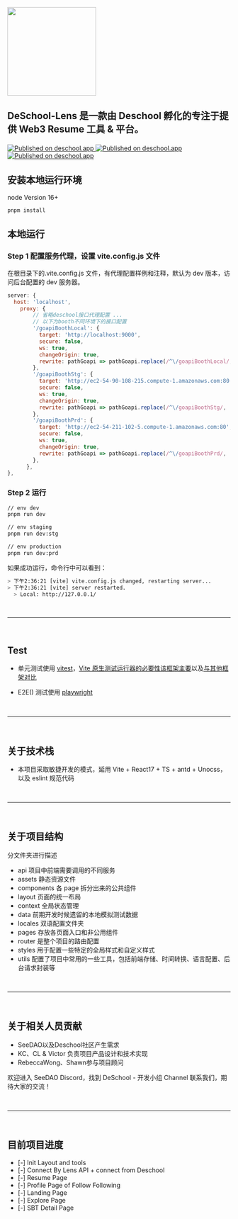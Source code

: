 <p align="left">
  <a href="https://deschool.app/">
    <img width="200" src="https://i.postimg.cc/wTTm4CdR/logo-main.png">
  </a>
</p>

<h2 align="left">

DeSchool-Lens 是一款由 Deschool 孵化的专注于提供 Web3 Resume 工具 & 平台。

</h2>

<p align="left">
  <!-- <a href="https://github.com/seedao/deschool-lite">
    <img src="https://img.shields.io/github/contributors/seedao/deschool-lite" alt="contributors">
  </a>
  <a href="https://github.com/seedao/deschool-lite">
    <img src="https://img.shields.io/github/issues-closed/seedao/deschool-lite" alt="issues">
  </a> -->
  <a href="https://dev.deschool.app">
    <img src="https://img.shields.io/badge/dev.deschool.app-dev-blue.svg" alt="Published on deschool.app">
  </a>
  <a href="https://stg.deschool.app">
    <img src="https://img.shields.io/badge/stg.deschool.app-stg-blue.svg" alt="Published on deschool.app">
  </a>
  <a href="https://deschool.app">
    <img src="https://img.shields.io/badge/deschool.app-published-blue.svg" alt="Published on deschool.app">
  </a> 
</p>

## 安装本地运行环境

node Version 16+

```bash
pnpm install
```

## 本地运行

### Step 1 配置服务代理，设置 vite.config.js 文件

在根目录下的.vite.config.js 文件，有代理配置样例和注释，默认为 dev 版本，访问后台配置的 dev 服务器。

```js
server: {
  host: 'localhost',
    proxy: {
        // 省略deschool接口代理配置 ...
        // 以下为booth不同环境下的接口配置
        '/goapiBoothLocal': {
          target: 'http://localhost:9000',
          secure: false,
          ws: true,
          changeOrigin: true,
          rewrite: pathGoapi => pathGoapi.replace(/^\/goapiBoothLocal/, '/api'),
        },
        '/goapiBoothStg': {
          target: 'http://ec2-54-90-108-215.compute-1.amazonaws.com:80',
          secure: false,
          ws: true,
          changeOrigin: true,
          rewrite: pathGoapi => pathGoapi.replace(/^\/goapiBoothStg/, '/api'),
        },
        '/goapiBoothPrd': {
          target: 'http://ec2-54-211-102-5.compute-1.amazonaws.com:80',
          secure: false,
          ws: true,
          changeOrigin: true,
          rewrite: pathGoapi => pathGoapi.replace(/^\/goapiBoothPrd/, '/api'),
        },
      },
},
```

### Step 2 运行

```bash
// env dev
pnpm run dev

// env staging
pnpm run dev:stg

// env production
pnpm run dev:prd
```

如果成功运行，命令行中可以看到：

```bash
> 下午2:36:21 [vite] vite.config.js changed, restarting server...
> 下午2:36:21 [vite] server restarted.
  > Local: http://127.0.0.1/
```


<br/>

---

<br/>


## Test

- 单元测试使用 [vitest](https://cn.vitest.dev/)，[Vite 原生测试运行器的必要性该框架主要](https://cn.vitest.dev/guide/why.html)以及[与其他框架对比](https://cn.vitest.dev/guide/comparisons.html)

- E2E() 测试使用 [playwright](https://playwright.dev)

<br/>

---

<br/>

## 关于技术栈

* 本项目采取敏捷开发的模式，延用 Vite + React17 + TS + antd + Unocss，以及 eslint 规范代码

<br/>

---

<br/>

## 关于项目结构

分文件夹进行描述

- api 项目中前端需要调用的不同服务
- assets 静态资源文件
- components 各 page 拆分出来的公共组件
- layout 页面的统一布局
- context 全局状态管理
- data 前期开发时候遗留的本地模拟测试数据
- locales 双语配置文件夹
- pages 存放各页面入口和非公用组件
- router 是整个项目的路由配置
- styles 用于配置一些特定的全局样式和自定义样式
- utils 配置了项目中常用的一些工具，包括前端存储、时间转换、语言配置、后台请求封装等

<br/>

---

<br/>

## 关于相关人员贡献

- SeeDAO以及Deschool社区产生需求
- KC、CL & Victor 负责项目产品设计和技术实现
- RebeccaWong、Shawn参与项目顾问

欢迎进入 SeeDAO Discord，找到 DeSchool - 开发小组 Channel 联系我们，期待大家的交流！

<br/>

---

<br/>

## 目前项目进度

- [-] Init Layout and tools
- [-] Connect By Lens API + connect from Deschool  
- [-] Resume Page
- [-] Profile Page of Follow Following 
- [-] Landing Page
- [-] Explore Page
- [-] SBT Detail Page
